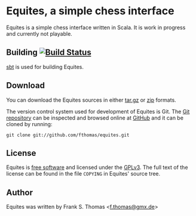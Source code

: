 # Equites, a simple chess interface

Equites is a simple chess interface written in Scala. It is work in progress
and currently not playable.

## Building [![Build Status][]](http://travis-ci.org/fthomas/equites)

[sbt][] is used for building Equites.

[Build Status]: https://secure.travis-ci.org/fthomas/equites.png
[sbt]: http://www.scala-sbt.org/

## Download

You can download the Equites sources in either [tar.gz][] or [zip][] formats.

[tar.gz]: https://github.com/fthomas/equites/tarball/master
[zip]:    https://github.com/fthomas/equites/zipball/master

The version control system used for development of Equites is Git. The [Git
repository][] can be inspected and browsed online at [GitHub][] and it can
be cloned by running:

    git clone git://github.com/fthomas/equites.git

[Git repository]: http://github.com/fthomas/equites
[GitHub]: http://github.com/

## License

Equites is [free software][] and licensed under the [GPLv3][]. The full text
of the license can be found in the file `COPYING` in Equites' source tree.

[free software]: http://www.gnu.org/philosophy/free-sw.html
[GPLv3]: http://www.gnu.org/licenses/gpl-3.0.html

## Author

Equites was written by Frank S. Thomas <<f.thomas@gmx.de>>
